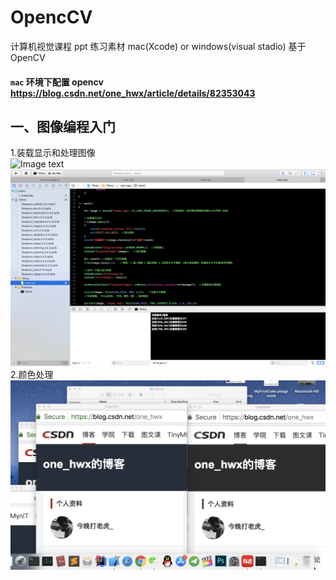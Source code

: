 # OpencCV

计算机视觉课程 ppt 练习素材 mac(Xcode) or windows(visual stadio) 基于OpenCV <br>

#### `mac` 环境下配置 opencv https://blog.csdn.net/one_hwx/article/details/82353043 <br>

## 一、图像编程入门<br>
1.装载显示和处理图像<br>![Image text](https://github.com/122537067/OpencCV/blob/master/MyCode/1Entry/photo/exeT.png)
![Image text](https://github.com/122537067/OpencCV/blob/master/MyCode/1Entry/photo/code.png)
<br>
2.颜色处理<br>
![Image text](https://github.com/122537067/OpencCV/blob/master/MyCode/1-2Entry/photo/1-2-1.png)

